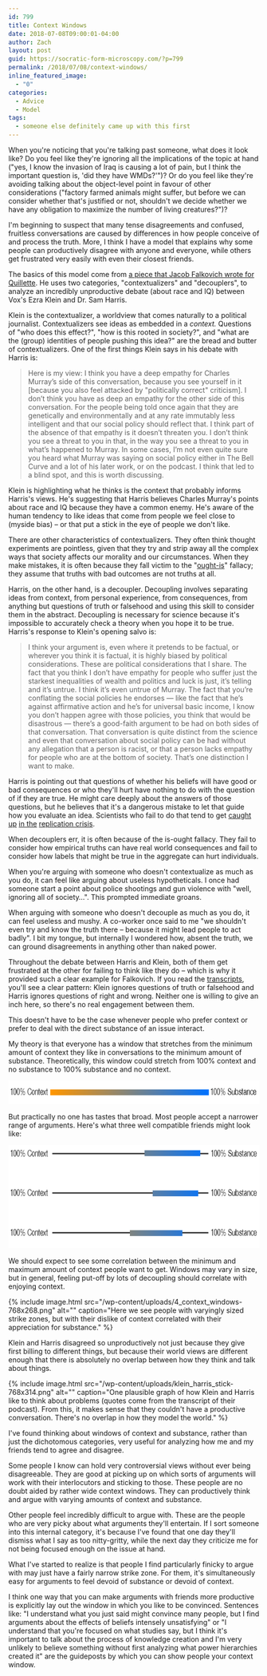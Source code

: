 ```yaml
---
id: 799
title: Context Windows
date: 2018-07-08T09:00:01-04:00
author: Zach
layout: post
guid: https://socratic-form-microscopy.com/?p=799
permalink: /2018/07/08/context-windows/
inline_featured_image:
  - "0"
categories:
  - Advice
  - Model
tags:
  - someone else definitely came up with this first
---
```


When you're noticing that you're talking past someone, what does it look like? Do you feel like they're ignoring all the implications of the topic at hand ("yes, I know the invasion of Iraq is causing a lot of pain, but I think the important question is, 'did they have WMDs?'")? Or do you feel like they're avoiding talking about the object-level point in favour of other considerations ("factory farmed animals might suffer, but before we can consider whether that's justified or not, shouldn't we decide whether we have any obligation to maximize the number of living creatures?")?

I'm beginning to suspect that many tense disagreements and confused, fruitless conversations are caused by differences in how people conceive of and process the truth. More, I think I have a model that explains why some people can productively disagree with anyone and everyone, while others get frustrated very easily with even their closest friends.

The basics of this model come from <a href="https://quillette.com/2018/05/25/groups-groups-idw/">a piece that Jacob Falkovich wrote for Quillette</a>. He uses two categories, "contextualizers" and "decouplers", to analyze an incredibly unproductive debate (about race and IQ) between Vox's Ezra Klein and Dr. Sam Harris.

Klein is the contextualizer, a worldview that comes naturally to a political journalist. Contextualizers see ideas as embedded in a <em>context.</em> Questions of "who does this effect?", "how is this rooted in society?", and "what are the (group) identities of people pushing this idea?" are the bread and butter of contextualizers. One of the first things Klein says in his debate with Harris is:

<blockquote>Here is my view: I think you have a deep empathy for Charles Murray’s side of this conversation, because you see yourself in it [because you also feel attacked by "politically correct" criticism]. I don’t think you have as deep an empathy for the other side of this conversation. For the people being told once again that they are genetically and environmentally and at any rate immutably less intelligent and that our social policy should reflect that. I think part of the absence of that empathy is it doesn’t threaten you. I don’t think you see a threat to you in that, in the way you see a threat to you in what’s happened to Murray. In some cases, I’m not even quite sure you heard what Murray was saying on social policy either in The Bell Curve and a lot of his later work, or on the podcast. I think that led to a blind spot, and this is worth discussing.</blockquote>
Klein is highlighting what he thinks is the context that probably informs Harris's views. He's suggesting that Harris believes Charles Murray's points about race and IQ because they have a common enemy. He's aware of the human tendency to like ideas that come from people we feel close to (myside bias) – or that put a stick in the eye of people we don't like.

There are other characteristics of contextualizers. They often think thought experiments are pointless, given that they try and strip away all the complex ways that society affects our morality and our circumstances. When they make mistakes, it is often because they fall victim to the "<a href="https://socratic-form-microscopy.com/2017/11/19/two-fallacies-from-weapons-of-math-destruction/#ought-is">ought-is</a>" fallacy; they assume that truths with bad outcomes are not truths at all.

Harris, on the other hand, is a decoupler. Decoupling involves separating ideas from context, from personal experience, from consequences, from anything but questions of truth or falsehood and using this skill to consider them in the abstract. Decoupling is necessary for science because it's impossible to accurately check a theory when you hope it to be true. Harris's response to Klein's opening salvo is:

<blockquote>I think your argument is, even where it pretends to be factual, or wherever you think it is factual, it is highly biased by political considerations. These are political considerations that I share. The fact that you think I don’t have empathy for people who suffer just the starkest inequalities of wealth and politics and luck is just, it’s telling and it’s untrue. I think it’s even untrue of Murray. The fact that you’re conflating the social policies he endorses — like the fact that he’s against affirmative action and he’s for universal basic income, I know you don’t happen agree with those policies, you think that would be disastrous — there’s a good-faith argument to be had on both sides of that conversation. That conversation is quite distinct from the science and even that conversation about social policy can be had without any allegation that a person is racist, or that a person lacks empathy for people who are at the bottom of society. That’s one distinction I want to make.</blockquote>
Harris is pointing out that questions of whether his beliefs will have good or bad consequences or who they'll hurt have nothing to do with the question of if they are true. He might care deeply about the answers of those questions, but he believes that it's a dangerous mistake to let that guide how you evaluate an idea. Scientists who fail to do that tend to get <a href="https://www.sciencedirect.com/science/article/pii/S0022440514000831">caught up</a> <a href="http://andrewgelman.com/2016/07/05/30596/">in the</a> <a href="https://www.washingtonpost.com/news/monkey-cage/wp/2014/06/05/hurricanes-vs-himmicanes/?utm_term=.2bbc3c8c4689">replication crisis</a>.

When decouplers err, it is often because of the is-ought fallacy. They fail to consider how empirical truths can have real world consequences and fail to consider how labels that might be true in the aggregate can hurt individuals.

When you're arguing with someone who doesn't contextualize as much as you do, it can feel like arguing about useless hypotheticals. I once had someone start a point about police shootings and gun violence with "well, ignoring all of society…". This prompted immediate groans.

When arguing with someone who doesn't decouple as much as you do, it can feel useless and mushy. A co-worker once said to me "we shouldn't even try and know the truth there – because it might lead people to act badly". I bit my tongue, but internally I wondered how, absent the truth, we can ground disagreements in anything other than naked power.

Throughout the debate between Harris and Klein, both of them get frustrated at the other for failing to think like they do – which is why it provided such a clear example for Falkovich. If you read the <a href="https://www.vox.com/2018/4/9/17210248/sam-harris-ezra-klein-charles-murray-transcript-podcast">transcripts</a>, you'll see a clear pattern: Klein ignores questions of truth or falsehood and Harris ignores questions of right and wrong. Neither one is willing to give an inch here, so there's no real engagement between them.

This doesn't have to be the case whenever people who prefer context or prefer to deal with the direct substance of an issue interact.

My theory is that everyone has a window that stretches from the minimum amount of context they like in conversations to the minimum amount of substance. Theoretically, this window could stretch from 100% context and no substance to 100% substance and no context.

<img class="alignleft size-medium_large wp-image-803" src="/wp-content/uploads/context-subtext-hundo-p-768x47.png" alt="" width="768" height="47" />

But practically no one has tastes that broad. Most people accept a narrower range of arguments. Here's what three well compatible friends might look like:

<img class="alignleft size-medium_large wp-image-802" src="/wp-content/uploads/3_friends-768x207.png" alt="" width="768" height="207" />

We should expect to see some correlation between the minimum and maximum amount of context people want to get. Windows may vary in size, but in general, feeling put-off by lots of decoupling should correlate with enjoying context.

{% include image.html src="/wp-content/uploads/4_context_windows-768x268.png" alt="" caption="Here we see people with varyingly sized strike zones, but with their dislike of context correlated with their appreciation for substance." %}

Klein and Harris disagreed so unproductively not just because they give first billing to different things, but because their world views are different enough that there is absolutely no overlap between how they think and talk about things.

{% include image.html src="/wp-content/uploads/klein_harris_stick-768x314.png" alt="" caption="One plausible graph of how Klein and Harris like to think about problems (quotes come from the transcript of their podcast). From this, it makes sense that they couldn't have a productive conversation. There's no overlap in how they model the world." %}

I've found thinking about windows of context and substance, rather than just the dichotomous categories, very useful for analyzing how me and my friends tend to agree and disagree.

Some people I know can hold very controversial views without ever being disagreeable. They are good at picking up on which sorts of arguments will work with their interlocutors and sticking to those. These people are no doubt aided by rather wide context windows. They can productively think and argue with varying amounts of context and substance.

Other people feel incredibly difficult to argue with. These are the people who are very picky about what arguments they'll entertain. If I sort someone into this internal category, it's because I've found that one day they'll dismiss what I say as too nitty-gritty, while the next day they criticize me for not being focused enough on the issue at hand.

What I've started to realize is that people I find particularly finicky to argue with may just have a fairly narrow strike zone. For them, it's simultaneously easy for arguments to feel devoid of substance or devoid of context.

I think one way that you can make arguments with friends more productive is explicitly lay out the window in which you like to be convinced. Sentences like: "I understand what you just said might convince many people, but I find arguments about the effects of beliefs intensely unsatisfying" or "I understand that you're focused on what studies say, but I think it's important to talk about the process of knowledge creation and I'm very unlikely to believe something without first analyzing what power hierarchies created it" are the guideposts by which you can show people your context window.
